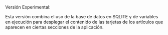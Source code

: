 Versión Experimental:

Esta versión combina el uso de la base de datos en SQLITE y de variables en ejecución para desplegar el contenido de las tarjetas de los artículos que aparecen en ciertas secciones de la aplicación.